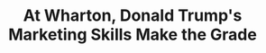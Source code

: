 ---
categories: all_articles articles
provider_display: "www.nytimes.com"
provider_name: "www.nytimes.com"
favicon_url: http://www.nytimes.com/favicon.ico
title: "At Wharton, Donald Trump's Marketing Skills Make the Grade"
published: 2015-09-01T00:00:00
source: http://www.nytimes.com/politics/first-draft/2015/09/01/at-wharton-donald-trumps-marketing-skills-make-the-grade/
thumbnail: http://graphics8.nytimes.com/images/2015/09/01/us/politics/01firstdraft-trump/01firstdraft-trump-facebookJumbo.jpg
---